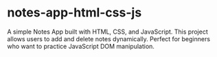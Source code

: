 # notes-app-html-css-js
A simple Notes App built with HTML, CSS, and JavaScript.   This project allows users to add and delete notes dynamically.   Perfect for beginners who want to practice JavaScript DOM manipulation.
